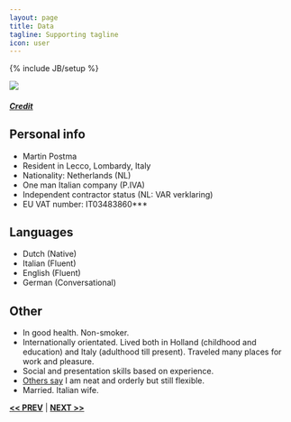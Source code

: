 ```yaml
---
layout: page
title: Data
tagline: Supporting tagline
icon: user
---
```

{% include JB/setup %}

<a href="https://www.flickr.com/photos/ilbuc/5052298772" title="View photo on Flickr" target="_blank"><img src="https://farm5.staticflickr.com/4086/5052298772_9805764d5f_b.jpg"></a><br />
<h5><a href="https://www.flickr.com/people/ilbuc/" title="View user on Flickr" target="_blank">Credit</a></h5>

## Personal info
- Martin Postma
- Resident in  Lecco, Lombardy, Italy
- Nationality: Netherlands (NL)
- One man Italian company (P.IVA)
- Independent contractor status (NL: VAR verklaring)
- EU VAT number: IT03483860***


## Languages

- Dutch (Native)
- Italian (Fluent)
- English (Fluent)
- German (Conversational)


## Other

- In good health. Non-smoker.
- Internationally orientated. Lived both in Holland (childhood and education) and Italy (adulthood till present). Traveled many places for work and pleasure.
- Social and presentation skills based on experience.
- [Others say](https://www.airbnb.com/users/show/7889468) I am neat and orderly but still flexible.
- Married. Italian wife.

<a href="/#top" title="Home"><b><< PREV</b></a> &#124; <a href="/work.html#top" title="Work"><b>NEXT >></b></a>
